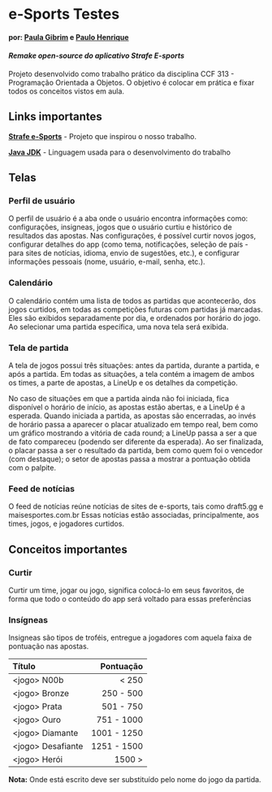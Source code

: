 # e-Sports Testes
#### por: [Paula Gibrim] e [Paulo Henrique]


#### _Remake open-source do aplicativo Strafe E-sports_
Projeto desenvolvido como trabalho prático da disciplina CCF 313 - Programação Orientada a Objetos. O objetivo é colocar em prática e fixar todos os conceitos vistos em aula.

## Links importantes

 **[Strafe e-Sports]** - Projeto que inspirou o nosso trabalho.

 **[Java JDK]** - Linguagem usada para o desenvolvimento do trabalho


## Telas
### Perfil de usuário
O perfil de usuário é a aba onde o usuário encontra informações como: configurações, insigneas, jogos que o usuário curtiu e histórico de resultados das apostas. Nas configurações, é possível curtir novos jogos, configurar detalhes do app (como tema, notificações, seleção de país - para sites de notícias, idioma, envio de sugestões, etc.), e configurar informações pessoais (nome, usuário, e-mail, senha, etc.).


### Calendário
O calendário contém uma lista de todos as partidas que acontecerão, dos jogos curtidos, em todas as competições futuras com partidas já marcadas. Eles são exibidos separadamente por dia, e ordenados por horário do jogo. Ao selecionar uma partida específica, uma nova tela será exibida.


### Tela de partida
A tela de jogos possui três situações: antes da partida, durante a partida, e após a partida. Em todas as situações, a tela contém a imagem de ambos os times, a parte de apostas, a LineUp e os detalhes da competição. 

No caso de situações em que a partida ainda não foi iniciada, fica disponível o horário de início, as apostas estão abertas, e a LineUp é a esperada. Quando iniciada a partida, as apostas são encerradas, ao invés de horário passa a aparecer o placar atualizado em tempo real, bem como um gráfico mostrando a vitória de cada round; a LineUp passa a ser a que de fato compareceu (podendo ser diferente da esperada). Ao ser finalizada, o placar passa a ser o resultado da partida, bem como quem foi o vencedor (com destaque); o setor de apostas passa a mostrar a pontuação obtida com o palpite.


### Feed de notícias
O feed de notícias reúne notícias de sites de e-sports, tais como draft5.gg e maisesportes.com.br
Essas notícias estão associadas, principalmente, aos times, jogos, e jogadores curtidos.


## Conceitos importantes
### Curtir
Curtir um time, jogar ou jogo, significa colocá-lo em seus favoritos, de forma que todo o conteúdo do app será voltado para essas preferências

### Insígneas
Insigneas são tipos de troféis, entregue a jogadores com aquela faixa de pontuação nas apostas. 

| Título             |   Pontuação |
|:-------------------|------------:|
 | \<jogo> N00b       |       < 250 |
 | \<jogo> Bronze     |   250 - 500 |
 | \<jogo> Prata      |   501 - 750 |
 | \<jogo> Ouro       |  751 - 1000 |
 | \<jogo> Diamante   | 1001 - 1250 |
 | \<jogo> Desafiante | 1251 - 1500 |
 | \<jogo> Herói      |      1500 > |


**Nota:** Onde está escrito <jogo> deve ser substituído pelo nome do jogo da partida.



[//]: # (These are reference links used in the body of this note and get stripped out when the markdown processor does its job. There is no need to format nicely because it shouldn't be seen. Thanks SO - http://stackoverflow.com/questions/4823468/store-comments-in-markdown-syntax)

   [Strafe e-Sports]: <https://www.strafe.com/>
   [Java JDK]:  <https://www.oracle.com/java/technologies/downloads/>
   [Paula Gibrim]: <mailto: paula.gibrim@ufv.br>
   [Paulo Henrique]: <mailto: paulo.h.carneiro@ufv.br>
